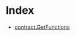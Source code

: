 # Index

<!-- START_INDEX -->
- [contract.GetFunctions](./contract.GetFunctions.md)
<!-- END_INDEX -->
